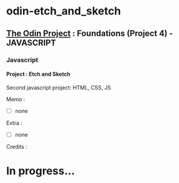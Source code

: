 # odin-etch_and_sketch

## <a href="https://www.theodinproject.com/">The Odin Project</a> : Foundations (Project 4) - JAVASCRIPT

### Javascript

#### Project : Etch and Sketch

Second javascript project: HTML, CSS, JS

Memo :
- [ ] none

Extra :
- [ ] none

Credits :



 # In progress...
